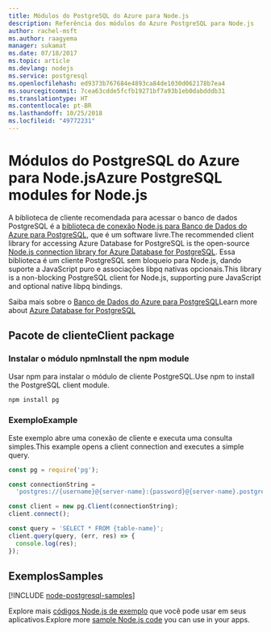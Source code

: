 ```yaml
---
title: Módulos do PostgreSQL do Azure para Node.js
description: Referência dos módulos do Azure PostgreSQL para Node.js
author: rachel-msft
ms.author: raagyema
manager: sukamat
ms.date: 07/18/2017
ms.topic: article
ms.devlang: nodejs
ms.service: postgresql
ms.openlocfilehash: ed9373b767684e4893ca84de1030d062178b7ea4
ms.sourcegitcommit: 7cea63cdde5fcfb19271bf7a93b1eb0dabdddb31
ms.translationtype: HT
ms.contentlocale: pt-BR
ms.lasthandoff: 10/25/2018
ms.locfileid: "49772231"
---
```

# <a name="azure-postgresql-modules-for-nodejs"></a><span data-ttu-id="6e816-103">Módulos do PostgreSQL do Azure para Node.js</span><span class="sxs-lookup"><span data-stu-id="6e816-103">Azure PostgreSQL modules for Node.js</span></span>

<span data-ttu-id="6e816-104">A biblioteca de cliente recomendada para acessar o banco de dados PostgreSQL é a [biblioteca de conexão Node.js para Banco de Dados do Azure para PostgreSQL](https://www.npmjs.com/package/pg), que é um software livre.</span><span class="sxs-lookup"><span data-stu-id="6e816-104">The recommended client library for accessing Azure Database for PostgreSQL is the open-source [Node.js connection library for Azure Database for PostgreSQL](https://www.npmjs.com/package/pg).</span></span> <span data-ttu-id="6e816-105">Essa biblioteca é um cliente PostgreSQL sem bloqueio para Node.js, dando suporte a JavaScript puro e associações libpq nativas opcionais.</span><span class="sxs-lookup"><span data-stu-id="6e816-105">This library is a non-blocking PostgreSQL client for Node.js, supporting pure JavaScript and optional native libpq bindings.</span></span>

<span data-ttu-id="6e816-106">Saiba mais sobre o [Banco de Dados do Azure para PostgreSQL](https://docs.microsoft.com/azure/postgresql/)</span><span class="sxs-lookup"><span data-stu-id="6e816-106">Learn more about [Azure Database for PostgreSQL](https://docs.microsoft.com/azure/postgresql/)</span></span>

## <a name="client-package"></a><span data-ttu-id="6e816-107">Pacote de cliente</span><span class="sxs-lookup"><span data-stu-id="6e816-107">Client package</span></span>

### <a name="install-the-npm-module"></a><span data-ttu-id="6e816-108">Instalar o módulo npm</span><span class="sxs-lookup"><span data-stu-id="6e816-108">Install the npm module</span></span>

<span data-ttu-id="6e816-109">Usar npm para instalar o módulo de cliente PostgreSQL.</span><span class="sxs-lookup"><span data-stu-id="6e816-109">Use npm to install the PostgreSQL client module.</span></span>

```bash
npm install pg
```   

### <a name="example"></a><span data-ttu-id="6e816-110">Exemplo</span><span class="sxs-lookup"><span data-stu-id="6e816-110">Example</span></span>

<span data-ttu-id="6e816-111">Este exemplo abre uma conexão de cliente e executa uma consulta simples.</span><span class="sxs-lookup"><span data-stu-id="6e816-111">This example opens a client connection and executes a simple query.</span></span>

```javascript
const pg = require('pg');

const connectionString =
  'postgres://{username}@{server-name}:{password}@{server-name}.postgres.database.azure.com:5432/{database-name}?ssl=true';

const client = new pg.Client(connectionString);
client.connect();

const query = 'SELECT * FROM {table-name}';
client.query(query, (err, res) => {
  console.log(res);
});
```

## <a name="samples"></a><span data-ttu-id="6e816-112">Exemplos</span><span class="sxs-lookup"><span data-stu-id="6e816-112">Samples</span></span>

[!INCLUDE [node-postgresql-samples](../docs-ref-conceptual/includes/postgresql-samples.md)]

<span data-ttu-id="6e816-113">Explore mais [códigos Node.js de exemplo](https://azure.microsoft.com/resources/samples/?platform=nodejs) que você pode usar em seus aplicativos.</span><span class="sxs-lookup"><span data-stu-id="6e816-113">Explore more [sample Node.js code](https://azure.microsoft.com/resources/samples/?platform=nodejs) you can use in your apps.</span></span>

